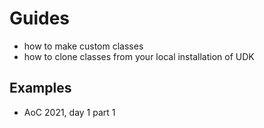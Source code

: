 # Guides

- how to make custom classes
- how to clone classes from your local installation of UDK

## Examples

- AoC 2021, day 1 part 1
